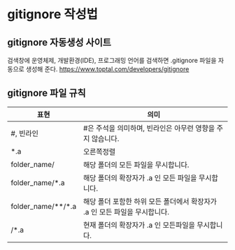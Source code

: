 # gitignore 작성법

## gitignore 자동생성 사이트
검색창에 운영체제, 개발환경(IDE), 프로그래밍 언어를 검색하면 .gitignore 파일을 자동으로 생성해 준다.
https://www.toptal.com/developers/gitignore

## gitignore 파일 규칙
|표현|의미|
|---|---|
|#, 빈라인|#은 주석을 의미하며, 빈라인은 아무런 영향을 주지 않습니다.|
| *.a|오른쪽정렬|
|folder_name/|해당 폴더의 모든 파일을 무시합니다.
|folder_name/*.a|해당 폴더의 확장자가 .a 인 모든 파일을 무시합니다.|
|folder_name/**/*.a|해당 폴더 포함한 하위 모든 폴더에서 확장자가 .a 인 모든 파일을 무시합니다.|
|/*.a|현재 폴더의 확장자가 .a 인 모든파일을 무시합니다.|

